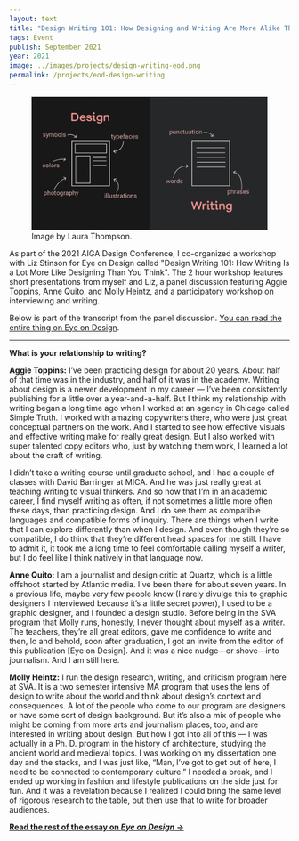 ```yaml
---
layout: text
title: "Design Writing 101: How Designing and Writing Are More Alike Than You Think"
tags: Event
publish: September 2021
year: 2021
image: ../images/projects/design-writing-eod.png
permalink: /projects/eod-design-writing
---
```

<figure>
<img src="../images/projects/design-writing-eod.png">
<figcaption>Image by Laura Thompson.</figcaption>
</figure>


As part of the 2021 AIGA Design Conference, I co-organized a workshop with Liz Stinson for Eye on Design called "Design Writing 101: How Writing Is a Lot More Like Designing Than You Think". The 2 hour workshop features short presentations from myself and Liz, a panel discussion featuring Aggie Toppins, Anne Quito, and Molly Heintz, and a participatory workshop on interviewing and writing.

Below is part of the transcript from the panel discussion. [You can read the entire thing on Eye on Design](https://eyeondesign.aiga.org/how-designing-and-writing-are-more-alike-than-you-think/).

* * *

**What is your relationship to writing?**

**Aggie Toppins:** I’ve been practicing design for about 20 years. About half of that time was in the industry, and half of it was in the academy. Writing about design is a newer development in my career — I’ve been consistently publishing for a little over a year-and-a-half. But I think my relationship with writing began a long time ago when I worked at an agency in Chicago called Simple Truth. I worked with amazing copywriters there, who were just great conceptual partners on the work. And I started to see how effective visuals and effective writing make for really great design. But I also worked with super talented copy editors who, just by watching them work, I learned a lot about the craft of writing.

I didn’t take a writing course until graduate school, and I had a couple of classes with David Barringer at MICA. And he was just really great at teaching writing to visual thinkers. And so now that I’m in an academic career, I find myself writing as often, if not sometimes a little more often these days, than practicing design. And I do see them as compatible languages and compatible forms of inquiry. There are things when I write that I can explore differently than when I design. And even though they’re so compatible, I do think that they’re different head spaces for me still. I have to admit it, it took me a long time to feel comfortable calling myself a writer, but I do feel like I think natively in that language now.

**Anne Quito:** I am a journalist and design critic at Quartz, which is a little offshoot started by Atlantic media. I’ve been there for about seven years. In a previous life, maybe very few people know (I rarely divulge this to graphic designers I interviewed because it’s a little secret power), I used to be a graphic designer, and I founded a design studio. Before being in the SVA program that Molly runs, honestly, I never thought about myself as a writer. The teachers, they’re all great editors, gave me confidence to write and then, lo and behold, soon after graduation, I got an invite from the editor of this publication [Eye on Design]. And it was a nice nudge—or shove—into journalism. And I am still here.

**Molly Heintz:** I run the design research, writing, and criticism program here at SVA. It is a two semester intensive MA program that uses the lens of design to write about the world and think about design’s context and consequences. A lot of the people who come to our program are designers or have some sort of design background. But it’s also a mix of people who might be coming from more arts and journalism places, too, and are interested in writing about design. But how I got into all of this — I was actually in a Ph. D. program in the history of architecture, studying the ancient world and medieval topics. I was working on my dissertation one day and the stacks, and I was just like, “Man, I’ve got to get out of here, I need to be connected to contemporary culture.” I needed a break, and I ended up working in fashion and lifestyle publications on the side just for fun. And it was a revelation because I realized I could bring the same level of rigorous research to the table, but then use that to write for broader audiences.

**[Read the rest of the essay on *Eye on Design* →](https://eyeondesign.aiga.org/how-designing-and-writing-are-more-alike-than-you-think/)**
